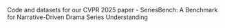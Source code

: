 Code and datasets for our CVPR 2025 paper - SeriesBench: A Benchmark for Narrative-Driven Drama Series Understanding
